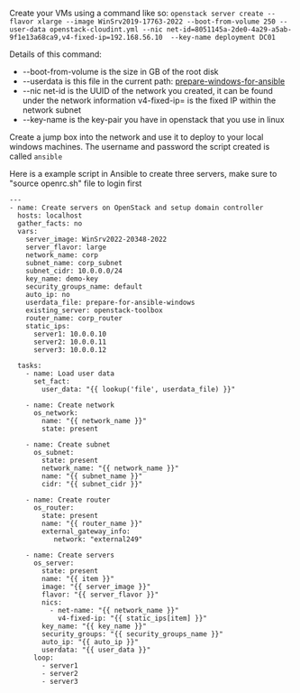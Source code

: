 Create your VMs using a command like so:
`openstack server create --flavor xlarge --image WinSrv2019-17763-2022 --boot-from-volume 250 --user-data openstack-cloudint.yml --nic net-id=8051145a-2de0-4a29-a5ab-9f1e13a68ca9,v4-fixed-ip=192.168.56.10  --key-name deployment DC01`

Details of this command:
* --boot-from-volume is the size in GB of the root disk
* --userdata is this file in the current path: [prepare-windows-for-ansible](https://github.com/RIT-GCI-CyberRange/Openstack-Guides/blob/main/ansible-guides/prepare-for-ansible-windows)
* --nic net-id is the UUID of the network you created, it can be found under the network information v4-fixed-ip= is the fixed IP within the network subnet
* --key-name is the key-pair you have in openstack that you use in linux

Create a jump box into the network and use it to deploy to your local windows machines. The username and password the script created is called `ansible`


Here is a example script in Ansible to create three servers, make sure to "source openrc.sh" file to login first

```
---
- name: Create servers on OpenStack and setup domain controller
  hosts: localhost
  gather_facts: no
  vars:
    server_image: WinSrv2022-20348-2022
    server_flavor: large
    network_name: corp
    subnet_name: corp_subnet
    subnet_cidr: 10.0.0.0/24
    key_name: demo-key
    security_groups_name: default
    auto_ip: no
    userdata_file: prepare-for-ansible-windows
    existing_server: openstack-toolbox
    router_name: corp_router
    static_ips:
      server1: 10.0.0.10
      server2: 10.0.0.11
      server3: 10.0.0.12

  tasks:
    - name: Load user data
      set_fact:
        user_data: "{{ lookup('file', userdata_file) }}"

    - name: Create network
      os_network:
        name: "{{ network_name }}"
        state: present

    - name: Create subnet
      os_subnet:
        state: present
        network_name: "{{ network_name }}"
        name: "{{ subnet_name }}"
        cidr: "{{ subnet_cidr }}"

    - name: Create router
      os_router:
        state: present
        name: "{{ router_name }}"
        external_gateway_info:
           network: "external249"

    - name: Create servers
      os_server:
        state: present
        name: "{{ item }}"
        image: "{{ server_image }}"
        flavor: "{{ server_flavor }}"
        nics:
          - net-name: "{{ network_name }}"
            v4-fixed-ip: "{{ static_ips[item] }}"
        key_name: "{{ key_name }}"
        security_groups: "{{ security_groups_name }}"
        auto_ip: "{{ auto_ip }}"
        userdata: "{{ user_data }}"
      loop:
        - server1
        - server2
        - server3
```